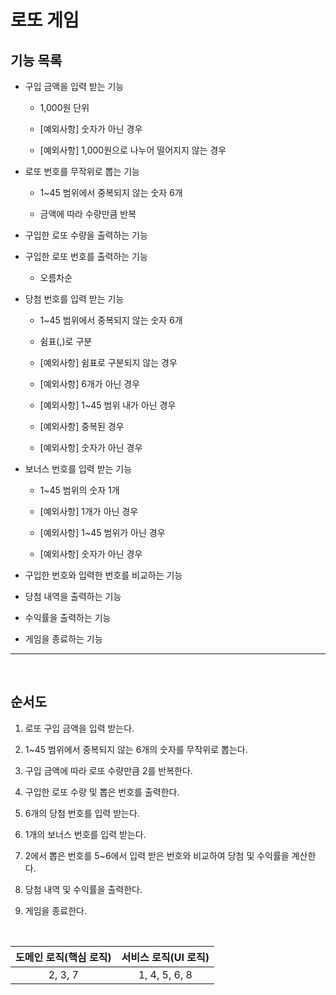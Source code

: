 # 로또 게임

## 기능 목록

- 구입 금액을 입력 받는 기능

  - 1,000원 단위

  - [예외사항] 숫자가 아닌 경우

  - [예외사항] 1,000원으로 나누어 떨어지지 않는 경우

- 로또 번호를 무작위로 뽑는 기능

  - 1~45 범위에서 중복되지 않는 숫자 6개

  - 금액에 따라 수량만큼 반복

- 구입한 로또 수량을 출력하는 기능

- 구입한 로또 번호를 출력하는 기능

  - 오름차순

- 당첨 번호를 입력 받는 기능

  - 1~45 범위에서 중복되지 않는 숫자 6개

  - 쉼표(,)로 구분

  - [예외사항] 쉼표로 구분되지 않는 경우

  - [예외사항] 6개가 아닌 경우

  - [예외사항] 1~45 범위 내가 아닌 경우

  - [예외사항] 중복된 경우

  - [예외사항] 숫자가 아닌 경우

- 보너스 번호를 입력 받는 기능

  - 1~45 범위의 숫자 1개

  - [예외사항] 1개가 아닌 경우

  - [예외사항] 1~45 범위가 아닌 경우

  - [예외사항] 숫자가 아닌 경우

- 구입한 번호와 입력한 번호를 비교하는 기능

- 당첨 내역을 출력하는 기능

- 수익률을 출력하는 기능

- 게임을 종료하는 기능

---

<br>

## 순서도

1. 로또 구입 금액을 입력 받는다.

2. 1~45 범위에서 중복되지 않는 6개의 숫자를 무작위로 뽑는다.

3. 구입 금액에 따라 로또 수량만큼 2를 반복한다.

4. 구입한 로또 수량 및 뽑은 번호를 출력한다.

5. 6개의 당첨 번호를 입력 받는다.

6. 1개의 보너스 번호를 입력 받는다.

7. 2에서 뽑은 번호를 5~6에서 입력 받은 번호와 비교하여 당첨 및 수익률을 계산한다.

8. 당첨 내역 및 수익률을 출력한다.

9. 게임을 종료한다.

<br>

| 도메인 로직(핵심 로직) | 서비스 로직(UI 로직) |
| :--------------------: | :------------------: |
|        2, 3, 7         |    1, 4, 5, 6, 8     |
